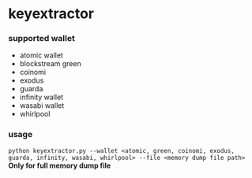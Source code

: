 # keyextractor

### supported wallet
- atomic wallet
- blockstream green
- coinomi
- exodus
- guarda
- infinity wallet
- wasabi wallet
- whirlpool

### usage
```python keyextractor.py --wallet <atomic, green, coinomi, exodus, guarda, infinity, wasabi, whirlpool> --file <memory dump file path>```
**Only for full memory dump file**
